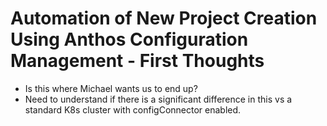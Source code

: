# Automation of New Project Creation Using Anthos Configuration Management - First Thoughts

- Is this where Michael wants us to end up?
- Need to understand if there is a significant difference in this vs a standard K8s cluster with configConnector enabled.